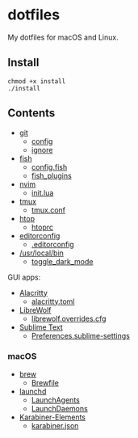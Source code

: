 # dotfiles

My dotfiles for macOS and Linux.

## Install

```shell
chmod +x install
./install
```

## Contents

- [git](https://git-scm.com)
    - [config](gitconfig)
    - [ignore](gitignore)
- [fish](https://fishshell.com)
    - [config.fish](config.fish)
    - [fish_plugins](fish_plugins)
- [nvim](https://neovim.io)
    - [init.lua](init.lua)
- [tmux](https://github.com/tmux/tmux)
    - [tmux.conf](tmux.conf)
- [htop](https://htop.dev)
    - [htoprc](htoprc)
- [editorconfig](https://editorconfig.org)
    - [.editorconfig](.editorconfig)
- [/usr/local/bin](bin)
    - [toggle_dark_mode](bin/toggle_dark_mode)

GUI apps:
- [Alacritty](https://alacritty.org)
    - [alacritty.toml](alacritty.toml)
- [LibreWolf](https://librewolf.net)
    - [librewolf.overrides.cfg](librewolf.overrides.cfg)
- [Sublime Text](https://www.sublimetext.com)
    - [Preferences.sublime-settings](Preferences.sublime-settings)

### macOS

- [brew](https://brew.sh)
    - [Brewfile](macos/Brewfile)
- [launchd](https://www.launchd.info)
    - [LaunchAgents](macos/LaunchAgents)
    - [LaunchDaemons](macos/LaunchDaemons)
- [Karabiner-Elements](https://karabiner-elements.pqrs.org)
    - [karabiner.json](macos/karabiner.json)
